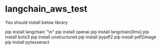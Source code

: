# langchain_aws_test

You should install below library

pip install langchain "\n"
pip install openai
pip install langchain[llms]
pip install boto3
pip install unstructured
pip install pypdf2
pip install pdf2image
pip install pytesseract

